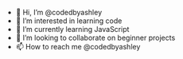 - 👋 Hi, I’m @codedbyashley
- 👀 I’m interested in learning code
- 🌱 I’m currently learning JavaScript
- 💞️ I’m looking to collaborate on beginner projects
- 📫 How to reach me @codedbyashley

<!---
codedbyashley/codedbyashley is a ✨ special ✨ repository because its `README.md` (this file) appears on your GitHub profile.
You can click the Preview link to take a look at your changes.
--->
